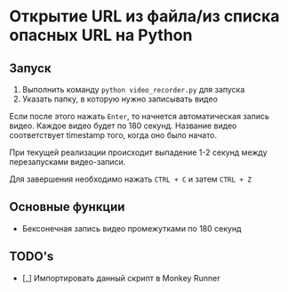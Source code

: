 # Открытие URL из файла/из списка опасных URL на Python

## Запуск
1. Выполнить команду `python video_recorder.py` для запуска
2. Указать папку, в которую нужно записывать видео

Если после этого  нажать `Enter`, то начнется автоматическая запись видео. Каждое видео будет по 180 секунд. Название видео соответствует timestamp того, когда оно было начато. 

При текущей реализации происходит выпадение 1-2 секунд между перезапусками видео-записи.

Для завершения необходимо нажать `CTRL + C` и затем `CTRL + Z`

## Основные функции
* Бексонечная запись видео промежутками по 180 секунд

## TODO's

- [_] Импортировать данный скрипт в Monkey Runner